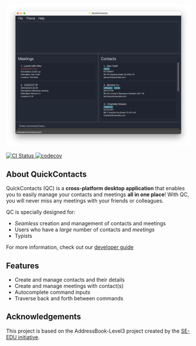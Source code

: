 ![Ui](docs/images/Ui.png)

<p >
  <a href="https://github.com/AY2223S2-CS2103T-T11-2/tp/actions">
    <img src="https://github.com/AY2223S2-CS2103T-T11-2/tp/workflows/Java%20CI/badge.svg" alt="CI Status">
  </a>
  <a href="https://codecov.io/gh/AY2223S2-CS2103T-T11-2/tp">
    <img src="https://codecov.io/gh/AY2223S2-CS2103T-T11-2/tp/branch/master/graph/badge.svg?token=1KZTHMDDUF" alt="codecov">
  </a>
</p>

## About QuickContacts

QuickContacts (QC) is a **cross-platform desktop application** that enables you to easily manage your contacts and meetings **all in one place**! With QC, you will never miss any meetings with your friends or colleagues.

QC is specially designed for:

* _Seamless_ creation and management of contacts and meetings
* Users who have a _large_ number of contacts and _meetings_
* Typists

For more information, check out our [developer guide](https://ay2223s2-cs2103t-t11-2.github.io/tp/DeveloperGuide.html)

## Features

* Create and manage contacts and their details
* Create and manage meetings with contact(s)
* Autocomplete command inputs
* Traverse back and forth between commands

## Acknowledgements

This project is based on the AddressBook-Level3 project created by the [SE-EDU initiative](https://se-education.org).
